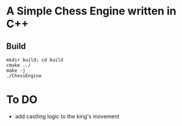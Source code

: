# A Simple Chess Engine written in C++ 

##  Build
```
mkdir build; cd build
cmake ../
make -j
./ChessEngine
```

# To DO
* add castling logic to the king's movement
